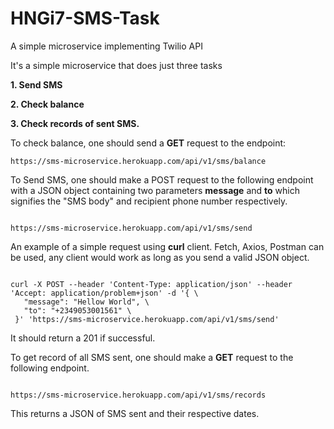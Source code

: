# HNGi7-SMS-Task
A simple microservice implementing Twilio API

It's a simple microservice that does just three tasks


**1. Send SMS**


**2. Check balance**


**3. Check records of sent SMS.**



To check balance, one should send a **GET** request to the endpoint:

```
https://sms-microservice.herokuapp.com/api/v1/sms/balance

```

To Send SMS, one should make a POST request to the following endpoint with a JSON object containing two parameters **message** and **to** which signifies the "SMS body" and recipient phone number respectively.


```

https://sms-microservice.herokuapp.com/api/v1/sms/send

```

An example of a simple request using **curl** client. Fetch, Axios, Postman can be used, any client would work as long as you send a valid JSON object.


```

curl -X POST --header 'Content-Type: application/json' --header 'Accept: application/problem+json' -d '{ \ 
   "message": "Hellow World", \ 
   "to": "+2349053001561" \ 
 }' 'https://sms-microservice.herokuapp.com/api/v1/sms/send'

```


It should return a 201 if successful.

To get record of all SMS sent, one should make a **GET** request to the following endpoint.


```

https://sms-microservice.herokuapp.com/api/v1/sms/records

```

This returns a JSON of SMS sent and their respective dates.

